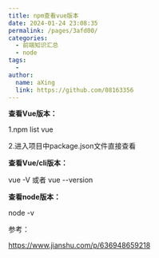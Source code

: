 ```yaml
---
title: npm查看vue版本
date: 2024-01-24 23:08:35
permalink: /pages/3afd00/
categories:
  - 前端知识汇总
  - node
tags:
  - 
author: 
  name: aXing
  link: https://github.com/08163356
---
```





**查看Vue版本：**

1.npm list vue

2.进入项目中package.json文件直接查看



**查看Vue/cli版本：**

vue -V 或者 vue --version

<!-- more -->


**查看node版本：**

node -v



参考：

https://www.jianshu.com/p/636948659218
